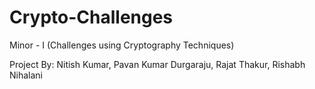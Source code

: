 # Crypto-Challenges
Minor - I (Challenges using Cryptography Techniques) 

Project By: 
Nitish Kumar,
Pavan Kumar Durgaraju,
Rajat Thakur,
Rishabh Nihalani
